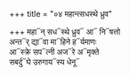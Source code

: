 +++
title = "०४ महान्त्सधस्थे ध्रुव"

+++
महा᳓न् सध᳓स्थे ध्रुव᳓ आ᳓ नि᳓षत्तो  
अन्त᳓र् द्या᳓वा मा᳓हिने ह᳓र्यमाणः  
आ᳓स्क्रे सप᳓त्नी अज᳓रे अ᳓मृक्ते  
सबर्दु᳓घे उरुगाय᳓स्य धेनू᳓